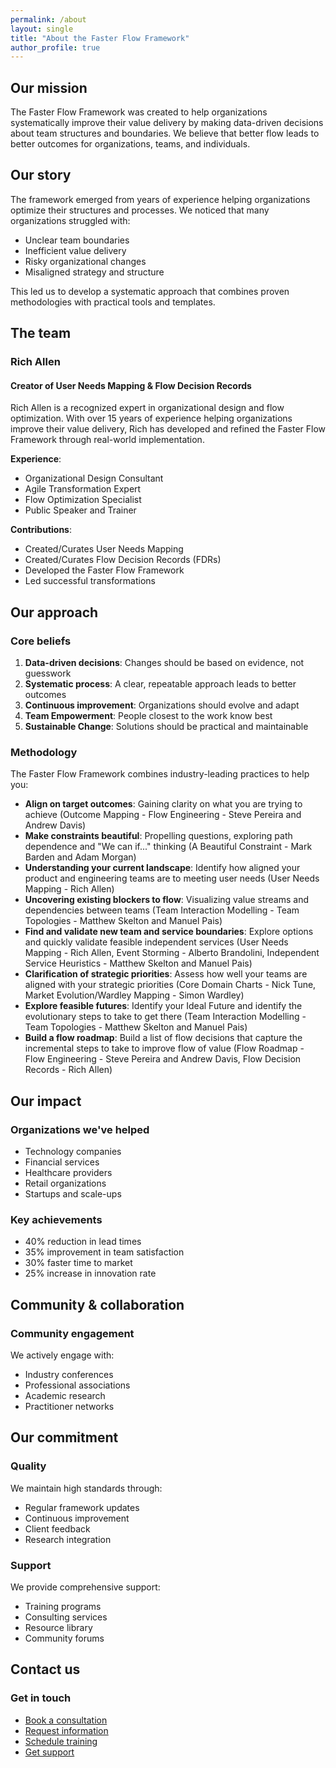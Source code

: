 ```yaml
---
permalink: /about
layout: single
title: "About the Faster Flow Framework"
author_profile: true
---
```


## Our mission

The Faster Flow Framework was created to help organizations systematically improve their value delivery by making data-driven decisions about team structures and boundaries. We believe that better flow leads to better outcomes for organizations, teams, and individuals.

## Our story

The framework emerged from years of experience helping organizations optimize their structures and processes. We noticed that many organizations struggled with:

- Unclear team boundaries
- Inefficient value delivery
- Risky organizational changes
- Misaligned strategy and structure

This led us to develop a systematic approach that combines proven methodologies with practical tools and templates.

## The team

### Rich Allen

#### Creator of User Needs Mapping & Flow Decision Records

Rich Allen is a recognized expert in organizational design and flow optimization. With over 15 years of experience helping organizations improve their value delivery, Rich has developed and refined the Faster Flow Framework through real-world implementation.

**Experience**:

- Organizational Design Consultant
- Agile Transformation Expert
- Flow Optimization Specialist
- Public Speaker and Trainer

**Contributions**:

- Created/Curates User Needs Mapping
- Created/Curates Flow Decision Records (FDRs)
- Developed the Faster Flow Framework
- Led successful transformations

## Our approach

### Core beliefs

1. **Data-driven decisions**: Changes should be based on evidence, not guesswork
2. **Systematic process**: A clear, repeatable approach leads to better outcomes
3. **Continuous improvement**: Organizations should evolve and adapt
4. **Team Empowerment**: People closest to the work know best
5. **Sustainable Change**: Solutions should be practical and maintainable

### Methodology

The Faster Flow Framework combines industry-leading practices to help you:

- **Align on target outcomes**: Gaining clarity on what you are trying to achieve (Outcome Mapping - Flow Engineering - Steve Pereira and Andrew Davis)
- **Make constraints beautiful**: Propelling questions, exploring path dependence and "We can if..." thinking (A Beautiful Constraint - Mark Barden and Adam Morgan)
- **Understanding your current landscape**: Identify how aligned your product and engineering teams are to meeting user needs (User Needs Mapping - Rich Allen)
- **Uncovering existing blockers to flow**: Visualizing value streams and dependencies between teams (Team Interaction Modelling - Team Topologies - Matthew Skelton and Manuel Pais)
- **Find and validate new team and service boundaries**: Explore options and quickly validate feasible independent services (User Needs Mapping - Rich Allen, Event Storming - Alberto Brandolini, Independent Service Heuristics - Matthew Skelton and Manuel Pais)
- **Clarification of strategic priorities**:  Assess how well your teams are aligned with your strategic priorities (Core Domain Charts - Nick Tune, Market Evolution/Wardley Mapping - Simon Wardley)
- **Explore feasible futures**: Identify your Ideal Future and identify the evolutionary steps to take to get there (Team Interaction Modelling - Team Topologies - Matthew Skelton and Manuel Pais)
- **Build a flow roadmap**: Build a list of flow decisions that capture the incremental steps to take to improve flow of value (Flow Roadmap - Flow Engineering - Steve Pereira and Andrew Davis, Flow Decision Records - Rich Allen)

## Our impact

### Organizations we've helped

- Technology companies
- Financial services
- Healthcare providers
- Retail organizations
- Startups and scale-ups

### Key achievements

- 40% reduction in lead times
- 35% improvement in team satisfaction
- 30% faster time to market
- 25% increase in innovation rate

## Community & collaboration

### Community engagement

We actively engage with:

- Industry conferences
- Professional associations
- Academic research
- Practitioner networks

## Our commitment

### Quality

We maintain high standards through:

- Regular framework updates
- Continuous improvement
- Client feedback
- Research integration

### Support

We provide comprehensive support:

- Training programs
- Consulting services
- Resource library
- Community forums

## Contact us

### Get in touch

- [Book a consultation](/contact)
- [Request information](/contact)
- [Schedule training](/contact)
- [Get support](/contact)
